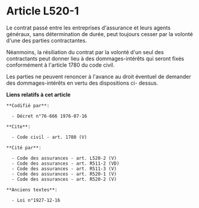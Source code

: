 # Article L520-1

Le contrat passé entre les entreprises d'assurance et leurs agents généraux, sans détermination de durée, peut toujours
cesser par la volonté d'une des parties contractantes.

Néanmoins, la résiliation du contrat par la volonté d'un seul des contractants peut donner lieu à des dommages-intérêts qui
seront fixés conformément à l'article 1780 du code civil.

Les parties ne peuvent renoncer à l'avance au droit éventuel de demander des dommages-intérêts en vertu des dispositions ci-
dessus.

**Liens relatifs à cet article**

	**Codifié par**:

	  - Décret n°76-666 1976-07-16

	**Cite**:

	  - Code civil - art. 1780 (V)

	**Cité par**:

	  - Code des assurances - art. L520-2 (V)
	  - Code des assurances - art. R511-2 (VD)
	  - Code des assurances - art. R511-3 (V)
	  - Code des assurances - art. R520-1 (V)
	  - Code des assurances - art. R520-2 (V)

	**Anciens textes**:

	  - Loi n°1927-12-16
